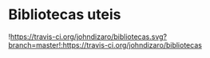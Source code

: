 # Bibliotecas uteis 
!https://travis-ci.org/johndizaro/bibliotecas.svg?branch=master!:https://travis-ci.org/johndizaro/bibliotecas
